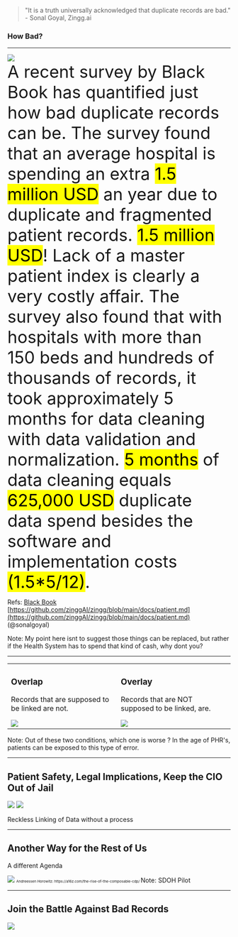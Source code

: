 <!-- .slide: data-background="#111d30" -->

> "It is a truth universally acknowledged that duplicate records are bad."  - Sonal Goyal, Zingg.ai

### How Bad? <!-- .element: class="r-fit-text" -->
---
<!-- .slide: data-background="#111d30" -->

<img src="{{asset_folder}}/spend-money.png"/><br/>
<span style="font-size:38px">
A recent survey by Black Book has quantified just how bad duplicate records can be. The survey found that an average hospital is spending an extra <mark>1.5 million USD</mark> an year due to duplicate and fragmented patient records. <mark>1.5 million USD</mark>! Lack of a master patient index is clearly a very costly affair.  The survey also found that with hospitals with more than 150 beds and hundreds of thousands of records, it took approximately 5 months for data cleaning with data validation and normalization. <mark>5 months</mark> of data cleaning equals <mark>625,000 USD</mark> duplicate data spend besides the software and implementation costs <mark>(1.5*5/12)</mark>.
</span>

Refs: 
[Black Book](https://blackbookmarketresearch.newswire.com/news/improving-provider-interoperability-congruently-increasing-patient-20426295)  
[https://github.com/zinggAI/zingg/blob/main/docs/patient.md](https://github.com/zinggAI/zingg/blob/main/docs/patient.md) (@sonalgoyal)  



Note:
My point here isnt to suggest those things can be replaced, but rather if the Health System
has to spend that kind of cash, why dont you?

---
<!-- .slide: data-background="#fff" -->

<table>

<tr>
<td>
<h3>Overlap</h3>
<p>Records that are supposed to be linked are not.</p>
<img src="{{asset_folder}}/overlap.png" />

</td>
<td>
<h3>Overlay</h3>
<p>Records that are NOT supposed to be linked, are.</p>
<img src="{{asset_folder}}/overlay.png" />


</td>
</tr>
</table>

Note:
Out of these two conditions, which one is worse ?
In the age of PHR's, patients can be exposed to this type of error.


---
<!-- .slide: data-background="#111d30" -->
## Patient Safety, Legal Implications, Keep the CIO Out of Jail

<div class="r-vstack">
  <img src="{{asset_folder}}/safety-protect-guard.png" class="fragment fade-in-then-out">
  <img src="{{asset_folder}}/cio_jail.png" class="fragment fade-in-then-out">
  <p class="fragment fade-in-then-out">Reckless Linking of Data without a process</p>
</div>

---
<!-- .slide: data-background="#fff" -->
## Another Way for the Rest of Us 
A different Agenda

<img src="{{asset_folder}}/customer_data_platform.png" />
<span style="font-size:8px;">
Andreessen Horowitz: https://a16z.com/the-rise-of-the-composable-cdp/
</span>
Note:
SDOH Pilot

---
<!-- .slide: data-background="#fff" -->
## Join the Battle Against Bad Records

<img src="{{asset_folder}}/play.png" />
